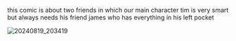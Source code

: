 this comic is about two friends in which our main character tim is very smart but always needs his friend james who has everything in his left pocket 


![20240819_203419](https://github.com/user-attachments/assets/deaa68dd-e408-46d0-ac7c-0b054dd8a4a3)

